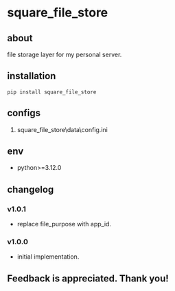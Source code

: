 # square_file_store

## about

file storage layer for my personal server.

## installation

```shell
pip install square_file_store
```

## configs

1. square_file_store\data\config.ini

## env

- python>=3.12.0

## changelog

### v1.0.1

- replace file_purpose with app_id.

### v1.0.0

- initial implementation.

## Feedback is appreciated. Thank you!